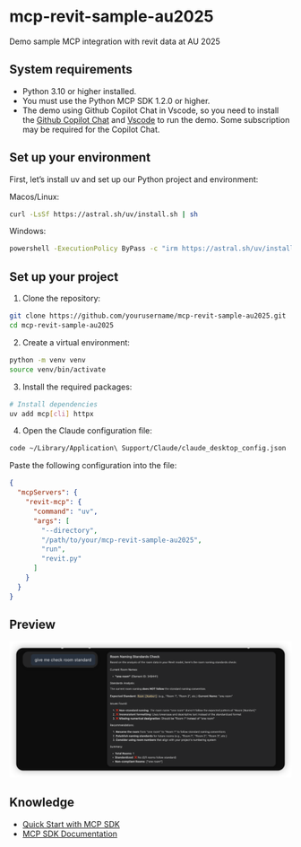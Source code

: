 # mcp-revit-sample-au2025

Demo sample MCP integration with revit data at AU 2025


## System requirements

- Python 3.10 or higher installed.
- You must use the Python MCP SDK 1.2.0 or higher.
- The demo using Github Copilot Chat in Vscode, so you need to install the [Github Copilot Chat](https://marketplace.visualstudio.com/items?itemName=GitHub.copilot-chat) and [Vscode](https://code.visualstudio.com/) to run the demo. Some subscription may be required for the Copilot Chat.

## Set up your environment
First, let’s install uv and set up our Python project and environment:

Macos/Linux:
```bash
curl -LsSf https://astral.sh/uv/install.sh | sh
```
Windows:
```bash
powershell -ExecutionPolicy ByPass -c "irm https://astral.sh/uv/install.ps1 | iex"
```

## Set up your project

1. Clone the repository:
```bash
git clone https://github.com/yourusername/mcp-revit-sample-au2025.git
cd mcp-revit-sample-au2025
```
2. Create a virtual environment:

```bash
python -m venv venv
source venv/bin/activate
```

3. Install the required packages:

```bash
# Install dependencies
uv add mcp[cli] httpx
```
4. Open the Claude configuration file:

```bash
code ~/Library/Application\ Support/Claude/claude_desktop_config.json
```

Paste the following configuration into the file:

```json
{
  "mcpServers": {
    "revit-mcp": {
      "command": "uv",
      "args": [
        "--directory",
        "/path/to/your/mcp-revit-sample-au2025",
        "run",
        "revit.py"
      ]
    }
  }
}
```

## Preview

![preview](./docs/iShot_2025-07-27_14.09.15.png)


## Knowledge

- [Quick Start with MCP SDK](https://modelcontextprotocol.io/quickstart/server/)
- [MCP SDK Documentation](https://modelcontextprotocol.io/docs/sdk/)